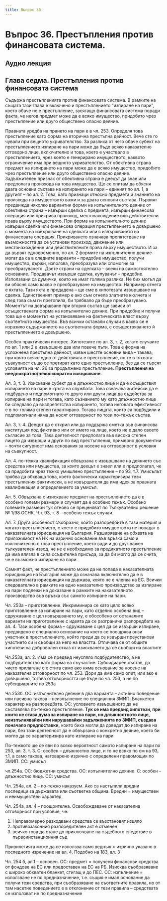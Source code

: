 ```yaml
---
title: Въпрос 36
---
```


# **Въпрос 36. Престъпления против финансовата система.**
## **Аудио лекция**
  <div class="ready-player-1">
        <audio crossorigin>
            <source src="https://github.com/LexsTech/LexsWiki/raw/main/audio/%D0%9D%D0%B0%D0%BA%D0%B0%D0%B7%D0%B0%D1%82%D0%B5%D0%BB%D0%BD%D0%BE%D0%BF%D1%80%D0%B0%D0%B2%D0%BD%D0%B8%20%D0%BD%D0%B0%D1%83%D0%BA%D0%B8/%D0%A2%D0%B5%D0%BC%D0%B0%2036.mp3" type="audio/mpeg">
        </audio>
    </div>


## **Глава седма. Престъпления против финансовата система**
Съдържа престъпленията против финансовата система. В рамките на същата тази глава е включено и престъплението “изпиране на пари”, което обаче не е престъпление, засягащо финансовата система поради факта, че негов предмет може да е всяко имущество, придобито чрез престъпление или друго обществено опасно деяние. 

Правната уредба на прането на пари е в чл. 253. Определя това престъпление като форма на вторична престъпна дейност. Вече сте го чували при вещното укривателство. За разлика от него обаче субект на престъплението изпиране на пари може да бъде всяко наказателно отговорно лице, включително и това, което е участвало в престъплението, чрез което е генерирано имуществото, каквото ограничение има при вещното укривателство. От обективна страна предмет на изпирането на пари може да е всяко имущество, придобито чрез престъпление или друго обществено опасно деяние. Задължителен признак от обективна страна е деецът да знае или предполага произхода на това имущество. Ще се опитам да обясня двата основни състава на изпирането на пари – единият по ал. 1, а другият – по ал. 2. Това, като признаци относно предмета и знанието на произхода на имуществото важи и за двата основни състава. Първият предвижда няколко вариантни форми на изпълнителното деяние от обективна страна – извърши сделка с предмета, извърши финансова операция или прикрива произход, местонахождение или действителни права върху имуществото. При форма на изпълнителното деяние извърши сделка или финансова операция престъплението е довършено с момента на извършване на сделката или с извършването на финансовата операция. Прикриването означава препятстване на възможността да се установи произход, движение или местонахождение или действителните права върху имуществото. И за да вървят едновременно, по ал. 2 формите на изпълнително деяние могат да са в следните варианти – придобие имущество, получи имущество, държи, използва, преобразува или спомогне за преобразуването. Двете страни на сделката – всеки на самостоятелно основание. Продавачът извърши сделка, купувачът – придобие. Използвани са думички, които не имат голяма разлика. Не бих могъл да ви обясня само какво е преобразуване на имущество. Например отнета е яхтата. Тази яхта е продадена – ще сме в хипотезата извършване на сделка. Единственият пример е ако съм отнела златните кюлчета и след това съм ги претопила, би трябвало да бъде преобразувано. Моментът на довършване при втория състав ще зависи от осъществената форма на изпълнително деяние. При придобие и получи това ще е моментът на установяване на фактическата власт върху съответното имущество. Във всички останали случаи в какво се е изразило съдържанието на съответната форма, с осъществяването й престъплението е довършено.

Особен практически интерес. Хипотезите по ал. 3, т. 2, когато случаите по ал. 1 или 2 е извършено два или повече пъти. Това е форма на усложнена престъпна дейност, извън шестте основни вида – такава, при която всяко едно от действията е престъпление, но те в тяхната съвкупност също се третират като едно престъпление, без да се търсят условията на чл. 26 за продължено престъпление. **Престъпления на нееднократно/неколкократно извършване.**

Ал. 3, т. 3. Изискване субект да е длъжностно лице и да е осъществил изпирането на пари в кръга на службата. Това означава житейски да е подбудено и подпомогнато то друго или други лица да съдейства за изпиране на пари и тогава, като съзнанието му като длъжностно лице би следвало да възпрепятства изпирането, тогава неговата ефективност е в по-голяма степен гарантирано. Тогава лицата, които са подбудили и подпомогнали няма да носят отговорност по този по-тежък състав.

Ал. 3, т. 4. Деецът да е открил или да поддържа сметка във финансова институция под фиктивно или от името на лице, което не е дало своето съгласие за това. Така деятелност предполага във висока степен лицето да извърши и други по вид престъпления, примерно документни – почти сигурност има основания за носене на отговорност в условия на съвкупност.

Ал. 4. по-тежка квалификация обвързана с извършване на деянието със средства или имущества, за които деецът е знаел или е предполагал, че са придобити чрез тежко умишлено престъпление – по 93, т.7. Умисълът трябва да обхваща това, което фактически характеризира тези престъпления фактически, а не извършителя да има идея за правната квалификация и определението за умисъл.

Ал. 5. Обвързана с изискване предмет на престъплението да е в особено големи размери и случаят да е особено тежък. Особено големите размери тук отново се преценяват по Тълкувателно решение № 1/98 ОСНК. Чл. 93, т. 8 – особено тежък случаи.

Ал. 7. Друга особеност съобразно, който разпоредбите в тази материя и когато престъплението, с което е придобито имуществото не попадат в наказателната юрисдикция на България. Разширяване на обхвата на приложимост на НК на изрично основание във връзка само и изключително с това престъпление, което вади и до друг важен тълкувателен извод, че не е необходимо за предикатното престъпление да има влязла в сила осъдителна присъда, за да би могло да се счита, че е възможно изпиране на пари. 

Самият факт, че престъплението може да не попада в наказателната юрисдикция на България може да означава включително да е в наказателната юрисдикция на държава, която не е членка на ЕС. Всички следователно в рамките на едно наказателно производство за изпиране на пари подлежи на доказване в рамките на наказателното производство във връзка със самото изпиране на пари.

Чл. 253а – приготовление. Инкриминира се като цяло всяко приготовление за изпиране на пари, като отделно особена вид – сдружаване с цел извършването му, е обособено от останалите варианти на приготовление с идеята да се разграничи разпоредбата на ал. 4. Тази особена форма – сдружаване с цел да се извърши изпиране, предвидено е специално основание на което се поощрява онзи участник в престъплението, който преди да се извърши преустанови участието си и съобщи за него на властта. Отличава се от общите хипотези на доброволен отказ от изискването да се съобщи на властите 

Чл.253а, ал. 2. Има се предвид неуспяло подбудителство, а не подбудителство като форма на съучастие. Субсидиарен състав, до чието прилагане с е стига само ако няма основание за носене на наказателна отговорност по чл. 253. Дори да има само опит, или ако е довършено, тогава отговорността ще бъде по чл. 253, а не по субсидиарните по 253а

Чл.253б. ОС: изпълнително деяние в два варианта – активно поведение или пасивно такова – неизпълнение по специалния ЗМИП. Бланкетен характер на разпоредбата. ОС: условието извършеното да не съставлява по-тежко престъпление. **Тук се има предвид хипотези, при които не става дума за изпиране на пари, но длъжностното лице, неизпълнявайки или нарушавайки задълженията по ЗМИП, създава поначало предпоставки,** които биха могли да доведат до изпиране на пари, без тази деятелност да е обвързана с конкретно деяние, което би могло да се характеризира като изпиране на пари

По-тежкото ще се яви по всяко вероятност самото изпиране на пари по 253, ал. 3, т. 3. С: особен – длъжностно лице, и то не всяко по см на 93, т.1, а само такова, натоварено изрично с определени правомощия по ЗМИП. СС: умисъл 

чл.254а. ОС: бюджетни средства. ОС: изпълнително деяние. С: особен – длъжностно лице. СС: умисъл

Чл. 254а, ал. 2 – по-тежко наказуем. Ако са настъпили вредни последици за държавата или съответна община. Вредни = имуществен и неимуществен характер

Чл. 254а, ал. 4 – поощрителна. Освобождаване от наказателна отговорност при условие, че:

1. Неправомерно разходвани средства се възстановят изцяло 
1. противозаконния разпоредителен акт е отменен
1. всичко това да стане до приключване на съдебното следствие в първоинстанционния съд

Привилегията може да се използва само веднъж > изрично указано в последното изречение на ал. 4. Подобно на 183, ал. 3 

Чл. 254 б, ал.1 – основен. ОС: предмет = получени финансови средства от фондове на ЕС или предоставен на ЕС на РБ. Изисква съобразяване с широко обхватен бланкет, стигащ и до ПЕС. ОС: изпълнение = използване не по предназначение, т.е. същия е имал основание да получи тези средства, при съобразяване на съответните правила, но от там насетне поведението е в отклонение от тези правила – средствата се използват не по предназначение

